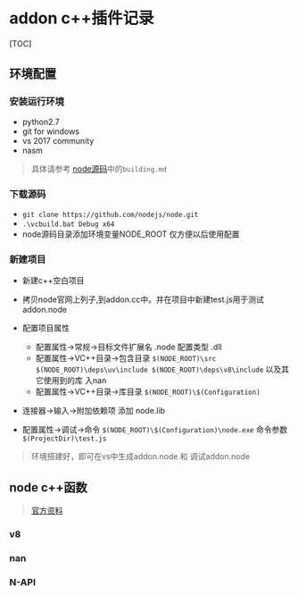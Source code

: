 # addon c++插件记录

[TOC]

## 环境配置

### 安装运行环境

- python2.7
- git for windows
- vs 2017 community
- nasm
> 具体请参考 [node源码](https://github.com/nodejs/node)中的`building.md`

### 下载源码

- `git clone https://github.com/nodejs/node.git`
- `.\vcbuild.bat Debug x64`
- node源码目录添加环境变量NODE_ROOT 仅方便以后使用配置

### 新建项目

- 新建c++空白项目
- 拷贝node官网上列子,到addon.cc中。并在项目中新建test.js用于测试addon.node
- 配置项目属性
  - 配置属性->常规->目标文件扩展名 .node  配置类型 .dll
  - 配置属性->VC++目录->包含目录 `$(NODE_ROOT)\src $(NODE_ROOT)\deps\uv\include $(NODE_ROOT)\deps\v8\include` 以及其它使用到的库 入nan
  -  配置属性->VC++目录->库目录  `$(NODE_ROOT)\$(Configuration)`

- 连接器->输入->附加依赖项 添加 node.lib
- 配置属性->调试->命令 `$(NODE_ROOT)\$(Configuration)\node.exe`   命令参数`$(ProjectDir)\test.js`

> 环境搭建好，即可在vs中生成addon.node 和 调试addon.node

## node c++函数

> [官方资料](https://nodejs.org/dist/latest-v8.x/docs/api/n-api.html)

### v8

### nan

### N-API
